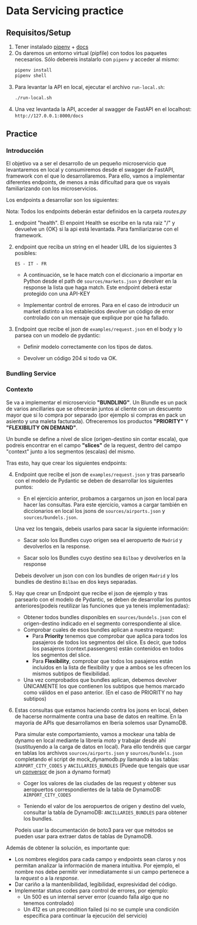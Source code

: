 # Data Servicing practice

## Requisitos/Setup

1. Tener instalado [pipenv](https://pypi.org/project/pipenv/) + [docs](https://pipenv-fork.readthedocs.io/en/latest/basics.html)
2. Os daremos un entorno virtual (pipfile) con todos los paquetes necesarios. Sólo debereis instalarlo con `pipenv` y acceder al mismo:
    ```bash
    pipenv install
    pipenv shell
    ```
3. Para levantar la API en local, ejecutar el archivo `run-local.sh`:
    ```bash
    ./run-local.sh
    ```
4. Una vez levantada la API, acceder al swagger de FastAPI en el localhost: `http://127.0.0.1:8000/docs`
## Practice

### **Introducción**

El objetivo va a ser el desarrollo de un pequeño microservicio que levantaremos en local y consumiremos desde el swagger de FastAPI, framework con el que lo desarrollaremos. Para ello, vamos a implementar diferentes endpoints, de menos a más dificultad para que os vayais familiarizando con los microservicios. 

Los endpoints a desarrollar son los siguientes:

Nota: Todos los endpoints deberán estar definidos en la carpeta *routes.py*

1. endpoint "health". El enpoint Health se escribe en la ruta raiz "/" y devuelve un {OK} si la api está levantada. Para familiarizarse con el framework.

2. endpoint que reciba un string en el header URL de los siguientes 3 posibles:

    ```text
    ES - IT - FR
    ```
    - A continuación, se le hace match con el diccionario a importar en Python desde el path de `sources/markets.json` y devolver en la response la lista que haga match. Este endpoint deberá estar protegido con una API-KEY

    - Implementar control de errores. Para en el caso de introducir un market distinto a los establecidos devolver un código de error controlado con un mensaje que explique por qúe ha fallado.

3. Endpoint que recibe el json de `examples/request.json` en el body y lo parsea con un modelo de pydantic:
    - Definir modelo correctamente con los tipos de datos.

    - Devolver un código 204 si todo va OK.

### **Bundling Service**

### Contexto

Se va a implementar el microservicio **"BUNDLING"**. Un Blundle es un pack de varios ancillaries que se ofrecerán juntos al cliente con un descuento mayor que si lo compra por separado (por ejemplo si compras en pack un asiento y una maleta facturada). 
Ofreceremos los productos **"PRIORITY"** Y **"FLEXIBILITY ON DEMAND"**.

Un bundle se define a nivel de slice (origen-destino sin contar escala), que podreis encontrar en el campo **"slices"** de la request, dentro del campo "context" junto a los segmentos (escalas) del mismo.

Tras esto, hay que crear los siguientes endpoints:

4. Endpoint que recibe el json de `examples/request.json` y tras parsearlo con el modelo de Pydantic se deben de desarrollar los siguientes puntos:

    - En el ejercicio anterior, probamos a cargarnos un json en local para hacer las consultas. Para este ejercicio, vamos a cargar también en diccionarios en local los jsons de `sources/airports.json` y `sources/bundels.json`. 

    Una vez los tengais, debeis usarlos para sacar la siguiente información:

    - Sacar solo los Bundles cuyo origen sea el aeropuerto de `Madrid` y devolverlos en la response.

    - Sacar solo los Bundles cuyo destino sea `Bilbao` y devolverlos en la response

    Debeis devolver un json con con los bundles de origen `Madrid` y los bundles de destino `Bilbao` en dos keys separadas.

5. Hay que crear un Endpoint que recibe el json de ejemplo y tras parsearlo con el modelo de Pydantic, se deben de desarrollar los puntos anteriores(podeis reutilizar las funciones que ya teneis implementadas):
   
    - Obtener todos bundles disponibles en `sources/bundels.json` con el origen-destino indicado en el segmento correspondiente al slice.
    - Comprobar cuales de esos bundles aplican a nuestra request:
        - Para **Priority** tenemos que comprobar que aplica para todos los pasajeros de todos los segmentos del slice. Es decir, que todos los pasajeros (context.passengers) están contenidos en todos los segmentos del slice.
        - Para **Flexibility**, comprobar que todos los pasajeros están incluidos en la lista de flexibility y que a ambos se les ofrecen los mismos subtipos de flexibilidad.
    - Una vez comprobados que bundles aplican, debemos devolver ÚNICAMENTE los que contienen los subtipos que hemos marcado como válidos en el paso anterior. (En el caso de PRIORITY no hay subtipos)

6. Estas consultas que estamos haciendo contra los jsons en local, deben de hacerse normalmente contra una base de datos en realtime. En la mayoría de APIs que desarrollamos en Iberia solemos usar DynamoDB.

   Para simular este comportamiento, vamos a mockear una tabla de dynamo en local mediante la librería *moto* y trabajar desde ahí (sustituyendo a la carga de datos en local). Para ello tendréis que cargar en tablas los archivos `sources/airports.json` y `sources/bundels.json` completando el script de mock_dynamodb.py llamando a las tablas: `AIRPORT_CITY_CODES` y `ANCILLARIES_BUNDLES` (Puede que tengais que usar un [conversor](https://dynobase.dev/dynamodb-json-converter-tool/) de json a dynamo format)

    - Coger los valores de las ciudades de las request y obtener sus aeropuertos correspondientes de la tabla de DynamoDB: `AIRPORT_CITY_CODES`

    - Teniendo el valor de los aeropuertos de origen y destino del vuelo, consultar la tabla de DynamoDB: `ANCILLARIES_BUNDLES` para obtener los bundles.

    Podeis usar la documentación de boto3 para ver que métodos se pueden usar para extraer datos de tablas de DynamoDB.

Además de obtener la solución, es importante que:
- Los nombres elegidos para cada campo y endpoints sean claros y nos permitan analizar la información de manera intuitiva. Por ejemplo, el nombre nos debe permitir ver inmediatamente si un campo pertenece a la *request* o a la *response*.
- Dar cariño a la mantenibilidad, legibilidad, expresividad del código.
- Implementar status codes para control de errores, por ejemplo:
    - Un 500 es un internal server error (cuando falla algo que no tenemos controlado)
    - Un 412 es un precondition failed (si no se cumple una condición específica para continuar la ejecución del servicio)
